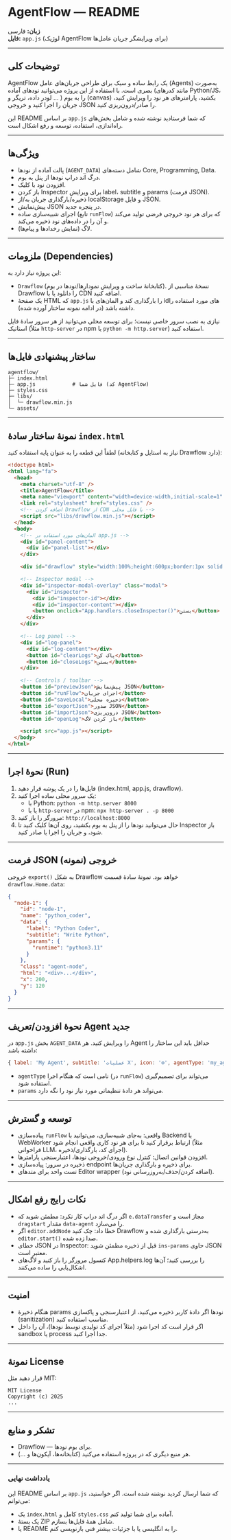 
# AgentFlow — README

**زبان:** فارسی  
**فایل:** `app.js` (لوژیک AgentFlow برای ویرایشگر جریان عامل‌ها)

---

## توضیحات کلی
AgentFlow یک رابط ساده و سبک برای طراحی جریان‌های عامل (Agents) به‌صورت بصری است. با استفاده از این پروژه می‌توانید نودهای آماده (مانند کدرهای Python/JS، لودر داده، تریگر و ... ) را به بوم (canvas) بکشید، پارامترهای هر نود را ویرایش کنید، جریان را اجرا کنید و خروجی JSON را صادر/درون‌ریزی کنید.

این README بر اساس `app.js` که شما فرستادید نوشته شده و شامل بخش‌های راه‌اندازی، استفاده، توسعه و رفع اشکال است.

---

## ویژگی‌ها
- پالت آماده از نودها (`AGENT_DATA`) شامل دسته‌های Core, Programming, Data.
- درگ اند دراپ نودها از پنل به بوم.
- افزودن نود با کلیک.
- باز کردن Inspector برای ویرایش label، subtitle و params (فرمت JSON).
- ذخیره/بارگذاری جریان به/از localStorage و فایل JSON.
- پیش‌نمایش JSON در پنجره جدید.
- اجرای شبیه‌سازی ساده (تابع `runFlow`) که برای هر نود خروجی فرضی تولید می‌کند و آن را در داده‌های نود ذخیره می‌کند.
- لاگ (نمایش رخدادها و پیام‌ها).

---

## ملزومات (Dependencies)
این پروژه نیاز دارد به:
- `Drawflow` (کتابخانهٔ ساخت و ویرایش نمودارها/نودها در بوم). نسخهٔ مناسبی از Drawflow را دانلود یا با CDN اضافه کنید.
- یک صفحهٔ HTML که `app.js` را بارگذاری کند و المان‌های با idهای مورد استفاده را داشته باشد (در ادامه نمونه ساختار آورده شده).

نیازی به نصب سرور خاصی نیست؛ برای توسعه محلی می‌توانید از هر سرور سادهٔ فایل استاتیک (مثلاً `http-server` در npm یا `python -m http.server`) استفاده کنید.

---

## ساختار پیشنهادی فایل‌ها
```
agentflow/
├─ index.html
├─ app.js            # فایل شما (کد AgentFlow)
├─ styles.css
├─ libs/
│  └─ drawflow.min.js
└─ assets/
```

---

## نمونهٔ ساختار سادهٔ `index.html`
لطفاً این قطعه را به عنوان پایه استفاده کنید (نیاز به استایل و کتابخانه Drawflow دارد):

```html
<!doctype html>
<html lang="fa">
  <head>
    <meta charset="utf-8" />
    <title>AgentFlow</title>
    <meta name="viewport" content="width=device-width,initial-scale=1" />
    <link rel="stylesheet" href="styles.css" />
    <!-- اضافه کردن Drawflow از CDN یا فایل محلی -->
    <script src="libs/drawflow.min.js"></script>
  </head>
  <body>
    <!-- المان‌های مورد استفاده در app.js -->
    <div id="panel-content">
      <div id="panel-list"></div>
    </div>

    <div id="drawflow" style="width:100%;height:600px;border:1px solid #ddd"></div>

    <!-- Inspector modal -->
    <div id="inspector-modal-overlay" class="modal">
      <div id="inspector">
        <div id="inspector-id"></div>
        <div id="inspector-content"></div>
        <button onclick="App.handlers.closeInspector()">بستن</button>
      </div>
    </div>

    <!-- Log panel -->
    <div id="log-panel">
      <div id="log-content"></div>
      <button id="clearLogs">پاک کن</button>
      <button id="closeLogs">بستن</button>
    </div>

    <!-- Controls / toolbar -->
    <button id="previewJson">پیش‌نمایش JSON</button>
    <button id="runFlow">اجرای جریان</button>
    <button id="saveLocal">ذخیره محلی</button>
    <button id="exportJson">صدور JSON</button>
    <button id="importJson">درون‌ریزی JSON</button>
    <button id="openLog">باز کردن لاگ</button>

    <script src="app.js"></script>
  </body>
</html>
```

---

## نحوهٔ اجرا (Run)
1. فایل‌ها را در یک پوشه قرار دهید (index.html, app.js, drawflow).
2. یک سرور محلی ساده اجرا کنید:
   - با Python: `python -m http.server 8000`
   - یا با `http-server` در npm: `npx http-server . -p 8000`
3. مرورگر را باز کنید: `http://localhost:8000`  
4. حال می‌توانید نودها را از پنل به بوم بکشید، روی آن‌ها کلیک کنید تا Inspector باز شود، و جریان را اجرا یا صادر کنید.

---

## فرمت JSON خروجی (نمونه)
خروجی `export()` به شکل Drawflow خواهد بود. نمونهٔ سادهٔ قسمت `drawflow.Home.data`:

```json
{
  "node-1": {
    "id": "node-1",
    "name": "python_coder",
    "data": {
      "label": "Python Coder",
      "subtitle": "Write Python",
      "params": {
        "runtime": "python3.11"
      }
    },
    "class": "agent-node",
    "html": "<div>...</div>",
    "x": 200,
    "y": 120
  }
}
```

---

## نحوهٔ افزودن/تعریف Agent جدید
در `app.js` بخش `AGENT_DATA` را ویرایش کنید. هر Agent حداقل باید این ساختار را داشته باشد:

```js
{ label: 'My Agent', subtitle: 'عملیات X', icon: '⚙️', agentType: 'my_agent', params: { key: 'value' } }
```

- `agentType` نامی است که هنگام اجرا (در `runFlow`) می‌تواند برای تصمیم‌گیری استفاده شود.
- `params` می‌تواند هر دادهٔ تنظیماتی مورد نیاز نود را نگه دارد.

---

## توسعه و گسترش
- پیاده‌سازی `runFlow` واقعی: به‌جای شبیه‌سازی، می‌توانید با Backend یا WebWorker ارتباط برقرار کنید تا برای هر نود کاری واقعی انجام شود (مثلاً فراخوانی LLM، اجرای کد، بارگذاری/ذخیره).
- افزودن قوانین اتصال: کنترل نوع ورودی/خروجی نودها، اعتبارسنجی پارامترها.
- ذخیره در سرور: پیاده‌سازی endpoint برای ذخیره و بارگذاری جریان‌ها.
- تست واحد برای متدهای Editor wrapper (اضافه کردن/حذف/به‌روزرسانی نود).

---

## نکات رایج رفع اشکال
- اگر درگ اند دراپ کار نکرد: مطمئن شوید که `e.dataTransfer` مجاز است و `dragstart` مقدار `data-agent` را می‌سازد.
- اگر `editor.addNode` خطا داد: چک کنید Drawflow به‌درستی بارگذاری شده و `editor.start()` صدا زده شده.
- خطای JSON در Inspector: قبل از ذخیره مطمئن شوید `ins-params` حاوی JSON معتبر است.
- کنسول مرورگر را باز کنید و لاگ‌های App.helpers.log را بررسی کنید؛ آن‌ها اشکال‌یابی را ساده می‌کنند.

---

## امنیت
- هنگام ذخیرهٔ params نودها اگر دادهٔ کاربر ذخیره می‌کنید، از اعتبارسنجی و پاکسازی (sanitization) مناسب استفاده کنید.
- اگر قرار است کد اجرا شود (مثلاً اجرای کد تولیدی توسط نودها)، آن را داخل sandbox یا process جدا اجرا کنید.

---

## نمونهٔ License
قرار دهید مثل MIT:

```
MIT License
Copyright (c) 2025
...
```

---

## تشکر و منابع
- Drawflow — برای بوم نودها.
- هر منبع دیگری که در پروژه استفاده می‌کنید (کتابخانه‌ها، آیکون‌ها و ...).

---

### یادداشت نهایی
این README بر اساس `app.js` که شما ارسال کردید نوشته شده است. اگر خواستید، می‌توانم:
- یک `index.html` کامل و `styles.css` آماده برای شما تولید کنم.
- یک بستهٔ ZIP شامل همهٔ فایل‌ها بسازم.
- یا README را به انگلیسی یا با جزئیات بیشتر فنی بازنویسی کنم.
